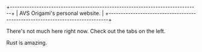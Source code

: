 +------------------------------------------------------------------------------+
|  AVS Origami's personal website.                                             |
+------------------------------------------------------------------------------+

There's not much here right now. Check out the tabs on the left.

Rust is amazing.
